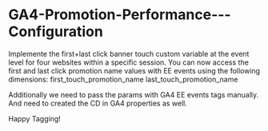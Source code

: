 # GA4-Promotion-Performance---Configuration

Implemente the first+last click banner touch custom variable at the event level for four websites within a specific session. You can now access the first and last click promotion name values with EE events using the following dimensions:
first_touch_promotion_name
last_touch_promotion_name

Additionally we need to pass the params with GA4 EE events tags manually. And need to created the CD in GA4 properties as well. 

Happy Tagging!
